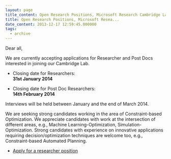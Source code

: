 ```yaml
---
layout: page
title_content: Open Research Positions, Microsoft Research Cambridge Lab
title: Open Research Positions, Microsoft Resea...
date_content: 2013-12-17 12:59:45.000000
tags:
  - archive
---
```

Dear all,



We are currently accepting applications for Researcher and Post Docs
interested in joining our Cambridge Lab.





  * Closing date for Researchers:   
**31st January 2014**



  * Closing date for Post Doc Researchers:   
**14th February 2014**







Interviews will be held between January and the end of March 2014.





We are seeking strong candidates working in the area of Constraint-based
Optimization. We appreciate candidates with work at the intersection of
different areas, e.g., Machine Learning-Optimization, Simulation-Optimization.
Strong candidates with experience on innovative applications requiring
decision/optimization techniques are welcome too, e.g., Constraint-based
Automated Planning.







  * [Apply for a researcher position](https://research.microsoft.com/apps/tools/jobs/fulltime.aspx)


